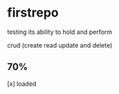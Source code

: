 # firstrepo

testing its ability to hold and perform 

crud (create read update and delete)

## 70%
[x] loaded
